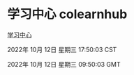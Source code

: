 # 学习中心 colearnhub
[学习中心](http://27.19.33.125:56308/colearnhub/)

2022年 10月 12日 星期三 17:50:03 CST

2022年 10月 12日 星期三 09:50:03 GMT
